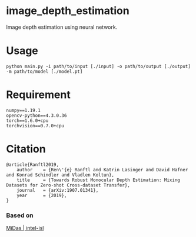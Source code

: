 # image_depth_estimation
Image depth estimation using neural network.

Usage
=
```commandline
python main.py -i path/to/input [./input] -o path/to/output [./output] -m path/to/model [./model.pt]
```

Requirement
=
```buildoutcfg
numpy==1.19.1
opencv-python==4.3.0.36
torch==1.6.0+cpu
torchvision==0.7.0+cpu
```
Citation
=
```
@article{Ranftl2019,
	author    = {Ren\'{e} Ranftl and Katrin Lasinger and David Hafner and Konrad Schindler and Vladlen Koltun},
	title     = {Towards Robust Monocular Depth Estimation: Mixing Datasets for Zero-shot Cross-dataset Transfer},
	journal   = {arXiv:1907.01341},
	year      = {2019},
}
```
### Based on
[MiDas | intel-isl](https://github.com/intel-isl/MiDaS)
